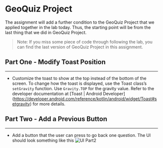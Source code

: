 # GeoQuiz Project
The assignment will add a further condition to the GeoQuiz Project that we applied together in the lab today. Thus, the starting point will be from the last thing that we did in GeoQuiz Project.
> Note: If you miss some piece of code through following the lab, you can find the last version of GeoQuiz Project in this assignment.

## Part One - Modify Toast Position
---
- Customize the toast to show at the top instead of the bottom of the screen. 
To change how the toast is displayed,
 use the Toast class’s `setGravity` function. Use `Gravity.TOP` for the gravity value. 
 Refer to the developer documentation at [Toast | Android Developer]
  (https://developer.android.com/reference/kotlin/android/widget/Toast#setgravity) for more details.
 
## Part Two - Add a Previous Button
---
- Add a button that the user can press to go back one question. The UI should look something like this
  ![UI Part2](UI_part2.png)
  
